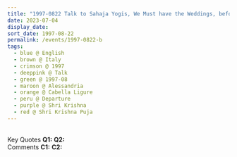 ```yaml
---
title: "1997-0822 Talk to Sahaja Yogis, We Must have the Weddings, before Departure after the Evening Program, Hangar, Cabella Ligure, Alessandria, Italy"
date: 2023-07-04
display_date: 
sort_date: 1997-08-22
permalink: /events/1997-0822-b
tags:
  - blue @ English
  - brown @ Italy
  - crimson @ 1997
  - deeppink @ Talk
  - green @ 1997-08
  - maroon @ Alessandria
  - orange @ Cabella Ligure
  - peru @ Departure
  - purple @ Shri Krishna
  - red @ Shri Krishna Puja
---
```


<br>

<wave-list>
  <list-title color="DarkSeaGreen" width="55">Key Quotes</list-title>
  <list-item color="BlanchedAlmond" width="280"><b>Q1:</b> <i></i></list-item>
  <list-item color="Lavender" width="280"><b>Q2:</b> <i></i></list-item>
</wave-list>

<br>

<wave-list>
  <list-title color="DarkSeaGreen" width="55">Comments</list-title>
  <list-item color="BlanchedAlmond" width="280"><b>C1:</b> <i></i></list-item>
  <list-item color="Lavender" width="280"><b>C2:</b> <i></i></list-item>
</wave-list>